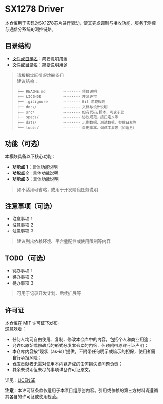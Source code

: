 # SX1278 Driver  

本仓库用于实现对SX1278芯片进行驱动，使其完成调制与接收功能，服务于测控与通信分系统的测控链路。  

## 目录结构  

- [文件或目录名](./文件或目录名)：简要说明用途  
- [文件或目录名](./文件或目录名)：简要说明用途  

> 请根据实际情况增删条目  
> 建议结构：
>
> ```
> ├── README.md        -------- 项目说明  
> ├── LICENSE          -------- 开源许可  
> ├── .gitignore       -------- Git 忽略规则  
> ├── docs/            -------- 文档与设计说明  
> ├── src/             -------- 如有代码/脚本，可放于此  
> ├── specs/           -------- 协议规范、接口定义等  
> ├── data/            -------- 示例数据、测试数据、参数日志等  
> └── tools/           -------- 自用脚本、调试工具等（如适用）  
> ```

## 功能（可选）  

本模块具备以下核心功能：  

- **功能点 1**：具体功能说明  
- **功能点 2**：具体功能说明  
- **功能点 3**：具体功能说明  

> 如不适用可省略，或用于开发阶段任务说明  

## 注意事项（可选）  

- 注意事项 1  
- 注意事项 2  
- 注意事项 3  

> 建议列出依赖环境、平台适配性或使用限制等内容  

## TODO（可选）  

- 待办事项 1  
- 待办事项 2  
- 待办事项 3  

> 可用于记录开发计划、后续扩展等  

## 许可证  

本仓库在 MIT 许可证下发布。  
这意味着：  

- 任何人均可自由使用、复制、修改本仓库中的内容，包括个人和商业用途；  
- 允许以原始或修改后的形式分发本仓库的内容，但须附带原许可证声明；  
- 本仓库内容按“现状（as-is）”提供，不附带任何明示或暗示的担保，使用者需自行承担风险；  
- 仓库贡献者无需对使用本内容造成的任何损失或问题负责；  
- 其余未说明但未尽的事项详见许可证原文。  

详见：[LICENSE](./LICENSE)

**注意**：本许可证条款仅适用于本项目组原创内容。引用或依赖的第三方材料请遵循其各自的许可证或使用规范。
